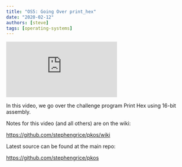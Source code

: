 ```yaml
---
title: "OS5: Going Over print_hex"
date: "2020-02-12"
authors: [steve]
tags: [operating-systems]
---
```


<iframe className="youtube-video-player" src="https://www.youtube.com/embed/IvUl1ocS64g" title="YouTube video player" frameBorder="0" allow="accelerometer; autoplay; clipboard-write; encrypted-media; gyroscope; picture-in-picture" allowFullScreen></iframe>

In this video, we go over the challenge program Print Hex using 16-bit assembly.

<!--truncate-->

Notes for this video (and all others) are on the wiki:

<https://github.com/stephengrice/pkos/wiki>

Latest source can be found at the main repo:

<https://github.com/stephengrice/pkos>

